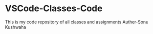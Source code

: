 # VSCode-Classes-Code
This is my code repository of all classes and assignments
Auther-Sonu Kushwaha

